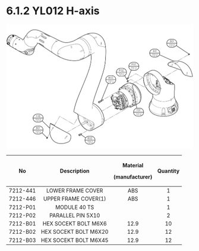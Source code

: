 # 6.1.2 YL012 H-axis

![](../../.gitbook/assets/image136.png)

|  **No**  |    **Description**    | <p><strong>Material</strong></p><p><strong>(manufacturer)</strong></p> | **Quantity** |
| :------: | :-------------------: | :--------------------------------------------------------------------: | :----------: |
| 7212-441 |   LOWER FRAME COVER   |                                   ABS                                  |       1      |
| 7212-446 |  UPPER FRAME COVER(1) |                                   ABS                                  |       1      |
| 7212-P01 |      MODULE 40 TS     |                                                                        |       1      |
| 7212-P02 |   PARALLEL PIN 5X10   |                                                                        |       2      |
| 7212-B01 |  HEX SOCEKT BOLT M6X6 |                                  12.9                                  |      10      |
| 7212-B02 | HEX SOCEKT BOLT M6X20 |                                  12.9                                  |      12      |
| 7212-B03 | HEX SOCEKT BOLT M6X45 |                                  12.9                                  |      12      |
